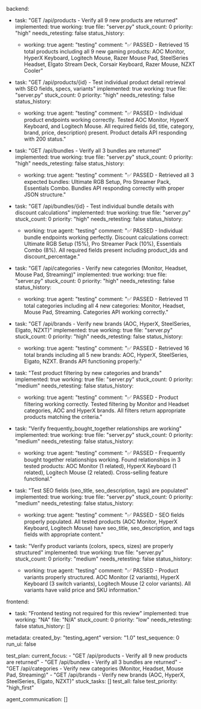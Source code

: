 backend:
  - task: "GET /api/products - Verify all 9 new products are returned"
    implemented: true
    working: true
    file: "server.py"
    stuck_count: 0
    priority: "high"
    needs_retesting: false
    status_history:
      - working: true
        agent: "testing"
        comment: "✅ PASSED - Retrieved 15 total products including all 9 new gaming products: AOC Monitor, HyperX Keyboard, Logitech Mouse, Razer Mouse Pad, SteelSeries Headset, Elgato Stream Deck, Corsair Keyboard, Razer Mouse, NZXT Cooler"

  - task: "GET /api/products/{id} - Test individual product detail retrieval with SEO fields, specs, variants"
    implemented: true
    working: true
    file: "server.py"
    stuck_count: 0
    priority: "high"
    needs_retesting: false
    status_history:
      - working: true
        agent: "testing"
        comment: "✅ PASSED - Individual product endpoints working correctly. Tested AOC Monitor, HyperX Keyboard, and Logitech Mouse. All required fields (id, title, category, brand, price, description) present. Product details API responding with 200 status."

  - task: "GET /api/bundles - Verify all 3 bundles are returned"
    implemented: true
    working: true
    file: "server.py"
    stuck_count: 0
    priority: "high"
    needs_retesting: false
    status_history:
      - working: true
        agent: "testing"
        comment: "✅ PASSED - Retrieved all 3 expected bundles: Ultimate RGB Setup, Pro Streamer Pack, Essentials Combo. Bundles API responding correctly with proper JSON structure."

  - task: "GET /api/bundles/{id} - Test individual bundle details with discount calculations"
    implemented: true
    working: true
    file: "server.py"
    stuck_count: 0
    priority: "high"
    needs_retesting: false
    status_history:
      - working: true
        agent: "testing"
        comment: "✅ PASSED - Individual bundle endpoints working perfectly. Discount calculations correct: Ultimate RGB Setup (15%), Pro Streamer Pack (10%), Essentials Combo (8%). All required fields present including product_ids and discount_percentage."

  - task: "GET /api/categories - Verify new categories (Monitor, Headset, Mouse Pad, Streaming)"
    implemented: true
    working: true
    file: "server.py"
    stuck_count: 0
    priority: "high"
    needs_retesting: false
    status_history:
      - working: true
        agent: "testing"
        comment: "✅ PASSED - Retrieved 11 total categories including all 4 new categories: Monitor, Headset, Mouse Pad, Streaming. Categories API working correctly."

  - task: "GET /api/brands - Verify new brands (AOC, HyperX, SteelSeries, Elgato, NZXT)"
    implemented: true
    working: true
    file: "server.py"
    stuck_count: 0
    priority: "high"
    needs_retesting: false
    status_history:
      - working: true
        agent: "testing"
        comment: "✅ PASSED - Retrieved 16 total brands including all 5 new brands: AOC, HyperX, SteelSeries, Elgato, NZXT. Brands API functioning properly."

  - task: "Test product filtering by new categories and brands"
    implemented: true
    working: true
    file: "server.py"
    stuck_count: 0
    priority: "medium"
    needs_retesting: false
    status_history:
      - working: true
        agent: "testing"
        comment: "✅ PASSED - Product filtering working correctly. Tested filtering by Monitor and Headset categories, AOC and HyperX brands. All filters return appropriate products matching the criteria."

  - task: "Verify frequently_bought_together relationships are working"
    implemented: true
    working: true
    file: "server.py"
    stuck_count: 0
    priority: "medium"
    needs_retesting: false
    status_history:
      - working: true
        agent: "testing"
        comment: "✅ PASSED - Frequently bought together relationships working. Found relationships in 3 tested products: AOC Monitor (1 related), HyperX Keyboard (1 related), Logitech Mouse (2 related). Cross-selling feature functional."

  - task: "Test SEO fields (seo_title, seo_description, tags) are populated"
    implemented: true
    working: true
    file: "server.py"
    stuck_count: 0
    priority: "medium"
    needs_retesting: false
    status_history:
      - working: true
        agent: "testing"
        comment: "✅ PASSED - SEO fields properly populated. All tested products (AOC Monitor, HyperX Keyboard, Logitech Mouse) have seo_title, seo_description, and tags fields with appropriate content."

  - task: "Verify product variants (colors, specs, sizes) are properly structured"
    implemented: true
    working: true
    file: "server.py"
    stuck_count: 0
    priority: "medium"
    needs_retesting: false
    status_history:
      - working: true
        agent: "testing"
        comment: "✅ PASSED - Product variants properly structured. AOC Monitor (2 variants), HyperX Keyboard (3 switch variants), Logitech Mouse (2 color variants). All variants have valid price and SKU information."

frontend:
  - task: "Frontend testing not required for this review"
    implemented: true
    working: "NA"
    file: "N/A"
    stuck_count: 0
    priority: "low"
    needs_retesting: false
    status_history: []

metadata:
  created_by: "testing_agent"
  version: "1.0"
  test_sequence: 0
  run_ui: false

test_plan:
  current_focus:
    - "GET /api/products - Verify all 9 new products are returned"
    - "GET /api/bundles - Verify all 3 bundles are returned"
    - "GET /api/categories - Verify new categories (Monitor, Headset, Mouse Pad, Streaming)"
    - "GET /api/brands - Verify new brands (AOC, HyperX, SteelSeries, Elgato, NZXT)"
  stuck_tasks: []
  test_all: false
  test_priority: "high_first"

agent_communication: []